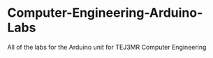 # Computer-Engineering-Arduino-Labs
All of the labs for the Arduino unit for TEJ3MR Computer Engineering
